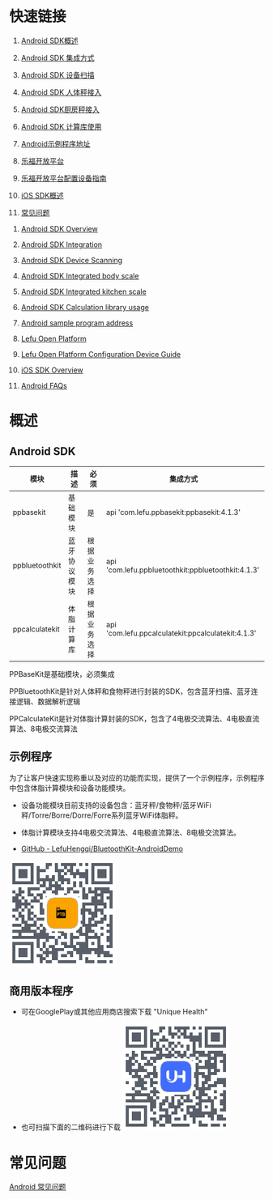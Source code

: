 # 快速链接

1. [ Android SDK概述](https://xinzhiyun.feishu.cn/docx/SbKCdKZhJobiNYxQLEdc7XgUnYc)

2. [ Android SDK 集成方式](https://xinzhiyun.feishu.cn/docx/OD4rdSlWrobDIZxn0CBcD68bn1c)

3. [  Android SDK 设备扫描](https://xinzhiyun.feishu.cn/docx/SE2GdDxg1odTT5xgSbscB0F7nv7)

4. [ Android SDK 人体秤接入](https://xinzhiyun.feishu.cn/docx/HGrqdpGqioulIhxhsbwcmlLkn7g)

5. [ Android SDK厨房秤接入](https://xinzhiyun.feishu.cn/docx/ILwQdEPoCozXSDxAQufcvOffn4f)

6. [ Android SDK 计算库使用](https://xinzhiyun.feishu.cn/docx/L0UxdNKFPorB77xBjnmcqijtnVb)

7. [Android示例程序地址](https://github.com/LefuHengqi/BluetoothKit-AndroidDemo)

8. [乐福开放平台](https://uniquehealth.lefuenergy.com/unique-open-web/#/home)&#x20;

9. [ 乐福开放平台配置设备指南](https://xinzhiyun.feishu.cn/docx/VxXUdI86sorr96xSdn1cakkZndd)

10. [ iOS SDK概述](https://xinzhiyun.feishu.cn/docx/MaHEdRx7Bo02Q8x60pFcrzRgnkf)

11. [ 常见问题](https://xinzhiyun.feishu.cn/docx/Y3HgdVqXHoGhZqxG9BscGxCPnhh)

1) [ Android SDK Overview](https://xinzhiyun.feishu.cn/docx/M6g2d4WAMoPCErxsUZAckymRnbd)

2) [ Android SDK Integration](https://xinzhiyun.feishu.cn/docx/Lw0idhnjYoqZsqxtxvfcGuS8nac)

3) [ Android SDK Device Scanning](https://xinzhiyun.feishu.cn/docx/MOkZdHf0fo4S4YxqWjycaXJPnXf)

4) [ Android SDK Integrated body scale](https://xinzhiyun.feishu.cn/docx/Im7CdLR14oQ74vxBUZpcEpRrndB)

5) [ Android SDK Integrated kitchen scale](https://xinzhiyun.feishu.cn/docx/VB3pd6xO1oPXbexoof8cSsEGnAh)

6) [ Android SDK Calculation library usage](https://xinzhiyun.feishu.cn/docx/HxxTdPd24oDWjyx4QfHccZUVnbd)

7) [Android sample program address](https://github.com/LefuHengqi/BluetoothKit-AndroidDemo)

8) [Lefu Open Platform](https://uniquehealth.lefuenergy.com/unique-open-web/#/home) &#x20;

9) [ Lefu Open Platform Configuration Device Guide](https://xinzhiyun.feishu.cn/docx/Gw38d5JskoShyFxKnwIcvIaznhb)

10) [ iOS SDK Overview](https://xinzhiyun.feishu.cn/docx/FZYwd286NouHxoxXVpccUCZ9n4c)

11) [ Android FAQs](https://xinzhiyun.feishu.cn/docx/VDDGdJsuxoMwRZxf56ZcjReRnrh)



# 概述

## Android SDK

| 模块             | 描述     | 必须     | 集成方式                                               |
| -------------- | ------ | ------ |----------------------------------------------------|
| ppbasekit      | 基础模块   | 是      | api 'com.lefu.ppbasekit:ppbasekit:4.1.3'           |
| ppbluetoothkit | 蓝牙协议模块 | 根据业务选择 | api 'com.lefu.ppbluetoothkit:ppbluetoothkit:4.1.3' |
| ppcalculatekit | 体脂计算库  | 根据业务选择 | api 'com.lefu.ppcalculatekit:ppcalculatekit:4.1.3' |

PPBaseKit是基础模块，必须集成

PPBluetoothKit是针对人体秤和食物秤进行封装的SDK，包含蓝牙扫描、蓝牙连接逻辑、数据解析逻辑

PPCalculateKit是针对体脂计算封装的SDK，包含了4电极交流算法、4电极直流算法、8电极交流算法

## 示例程序

为了让客户快速实现称重以及对应的功能而实现，提供了一个示例程序，示例程序中包含体脂计算模块和设备功能模块。

* 设备功能模块目前支持的设备包含：蓝牙秤/食物秤/蓝牙WiFi秤/Torre/Borre/Dorre/Forre系列蓝牙WiFi体脂秤。

* 体脂计算模块支持4电极交流算法、4电极直流算法、8电极交流算法。

* [GitHub - LefuHengqi/BluetoothKit-AndroidDemo](https://github.com/LefuHengqi/BluetoothKit-AndroidDemo)

![示例程序](icon/ppbluetothkit.PNG)



## 商用版本程序

* 可在GooglePlay或其他应用商店搜索下载 "Unique Health"

* 也可扫描下面的二维码进行下载
![示例程序](icon/uniquehealth.PNG)

  
# 常见问题

[ Android 常见问题](https://xinzhiyun.feishu.cn/docx/Y3HgdVqXHoGhZqxG9BscGxCPnhh)











